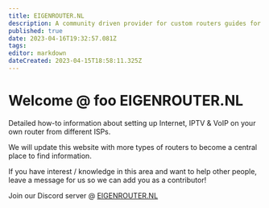 ```yaml
---
title: EIGENROUTER.NL
description: A community driven provider for custom routers guides for ISP's in the Netherlands
published: true
date: 2023-04-16T19:32:57.081Z
tags: 
editor: markdown
dateCreated: 2023-04-15T18:58:11.325Z
---
```


# Welcome @ foo EIGENROUTER<area>.NL

Detailed how-to information about setting up Internet, IPTV & VoIP on your own router from different ISPs.

We will update this website with more types of routers to become a central place to find information.

If you have interest / knowledge in this area and want to help other people, leave a message for us so we can add you as a contributor!

Join our Discord server @ [EIGENROUTER.NL](https://discord.gg/jfwsQUgU9e)